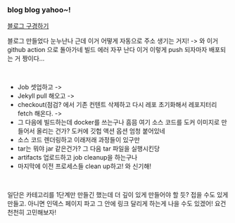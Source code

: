 ### blog blog yahoo~!

[블로그 구경하기]("https://inseo24.github.io")

블로그 만들었다 눈누난나 
근데 이거 어떻게 자동으로 주소 생기는 거지! -> 와 이거 github action 으로 돌아가네 빌드 에러 자꾸 난다 이거 이렇게 push 되자마자 배포되는 거 짱이다... 

<br />

- Job 셋업하고 -> 
- Jekyll pull 해오고 -> 
- checkout(점검? 에서 기존 컨텐트 삭제하고 다시 레포 초기화해서 레포지터리 fetch 해온다. -> 
- 그 다음에 빌드하는데 docker를 쓰는구나 흠믐 여기 소스 코드를 도커 이미지로 만들어서 올리는 건가? 도커에 깃헙 액션 옵션 엄청 붙어있네
- 소스 코드 렌더링하고 이래저래 과정들이 있구만
- tar는 뭐야 jar 같은건가? 그 다음 tar 파일을 실행시킨당
- artifacts 업로드하고 job cleanup을 하는구나
- 마지막에 이전 프로세스들 clean up하고! 와 신기해!


<br/>

일단은 카테고리를 1단계만 만들긴 했는데 더 깊이 있게 만들어야 할 듯? 접을 수도 있게 만들고.
아니면 인덱스 페이지 파고 그 안에 링크 달리게 하는게 나을 수도 있겠어!
요건 천천히 고민해보자!
